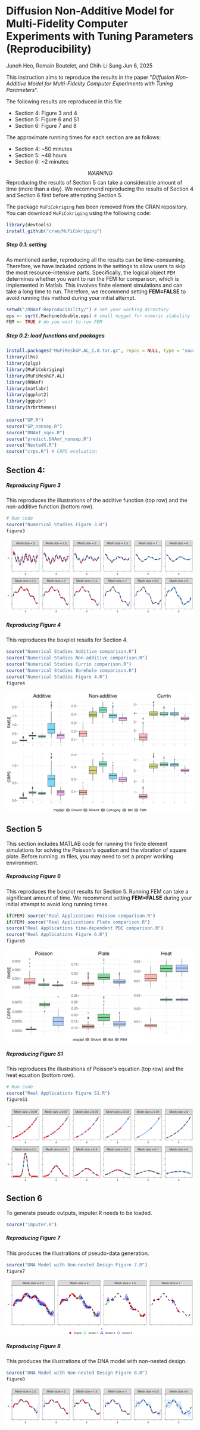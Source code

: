 # Diffusion Non-Additive Model for Multi-Fidelity Computer Experiments with Tuning Parameters (Reproducibility)

Junoh Heo, Romain Boutelet, and Chih-Li Sung Jun 6, 2025

This instruction aims to reproduce the results in the paper "*Diffusion Non-Additive Model for Multi-Fidelity Computer Experiments with Tuning Parameters*".

The following results are reproduced in this file

-   Section 4: Figure 3 and 4
-   Section 5: Figure 6 and S1
-   Section 6: Figure 7 and 8

The approximate running times for each section are as follows:

-   Section 4: \~50 minutes
-   Section 5: \~48 hours
-   Section 6: \~2 minutes

$$WARNING$$ Reproducing the results of Section 5 can take a considerable amount of time (more than a day). We recommend reproducing the results of Section 4 and Section 6 first before attempting Section 5.

The package `MuFiCokriging` has been removed from the CRAN repository. You can download `MuFiCokriging` using the following code:

``` r
library(devtools)
install_github("cran/MuFiCokriging")
```

##### Step 0.1: setting

As mentioned earlier, reproducing all the results can be time-consuming. Therefore, we have included options in the settings to allow users to skip the most resource-intensive parts. Specifically, the logical object `FEM` determines whether you want to run the FEM for comparison, which is implemented in Matlab. This involves finite element simulations and can take a long time to run. Therefore, we recommend setting **FEM=FALSE** to avoid running this method during your initial attempt.

``` r
setwd("/DNAmf-Reproducibility/") # set your working directory
eps <- sqrt(.Machine$double.eps) # small nugget for numeric stability
FEM <- TRUE # do you want to run FEM
```

##### Step 0.2: load functions and packages

``` r
install.packages("MuFiMeshGP.AL_1.0.tar.gz", repos = NULL, type = "source") # additional package for comparison
library(lhs)
library(plgp)
library(MuFiCokriging)
library(MuFiMeshGP.AL)
library(RNAmf)
library(matlabr)
library(ggplot2)
library(ggpubr)
library(hrbrthemes)

source("GP.R")
source("GP_nonsep.R")
source("DNAmf_sqex.R")
source("predict.DNAmf_nonsep.R")
source("NestedX.R") 
source("crps.R") # CRPS evaluation
```

## Section 4:

##### Reproducing Figure 3

This reproduces the illustrations of the additive function (top row) and the non-additive function (bottom row).

``` r
# Run code
source("Numerical Studies Figure 3.R")
figure3
```

<img src="figure/Figure 3.png" style="display: block; margin: auto;"/>

##### Reproducing Figure 4

This reproduces the boxplot results for Section 4.

``` r
source("Numerical Studies Additive comparison.R")
source("Numerical Studies Non-additive comparison.R")
source("Numerical Studies Currin comparison.R")
source("Numerical Studies Borehole comparison.R")
source("Numerical Studies Figure 4.R")
figure4
```

<img src="figure/Figure 4.png" style="display: block; margin: auto;"/>

## Section 5

This section includes MATLAB code for running the finite element simulations for solving the Poisson's equation and the vibration of square plate. Before running .m files, you may need to set a proper working environment.

##### Reproducing Figure 6

This reproduces the boxplot results for Section 5. Running FEM can take a significant amount of time. We recommend setting **FEM=FALSE** during your initial attempt to avoid long running times.

``` r
if(FEM) source("Real Applications Poisson comparison.R")
if(FEM) source("Real Applications Plate comparison.R")
source("Real Applications time-dependent PDE comparison.R")
source("Real Applications Figure 6.R")
figure6
```

<img src="figure/Figure 6.png" style="display: block; margin: auto;"/>

##### Reproducing Figure S1

This reproduces the illustrations of Poisson's equation (top row) and the heat equation (bottom row).

``` r
# Run code
source("Real Applications Figure S1.R")
figureS1
```

<img src="figure/Figure S1.png" style="display: block; margin: auto;"/>

## Section 6

To generate pseudo outputs, imputer.R needs to be loaded.

``` r
source("imputer.R")
```

##### Reproducing Figure 7

This produces the illustrations of pseudo-data generation.

``` r
source("DNA Model with Non-nested Design Figure 7.R")
figure7
```

<img src="figure/Figure 7.png" style="display: block; margin: auto;"/>

##### Reproducing Figure 8

This produces the illustrations of the DNA model with non-nested design.

``` r
source("DNA Model with Non-nested Design Figure 8.R")
figure8
```

<img src="figure/Figure 8.png" style="display: block; margin: auto;"/>
